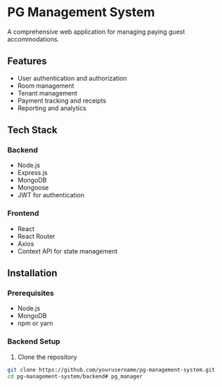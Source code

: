 # PG Management System

A comprehensive web application for managing paying guest accommodations.

## Features

- User authentication and authorization
- Room management
- Tenant management
- Payment tracking and receipts
- Reporting and analytics

## Tech Stack

### Backend
- Node.js
- Express.js
- MongoDB
- Mongoose
- JWT for authentication

### Frontend
- React
- React Router
- Axios
- Context API for state management

## Installation

### Prerequisites
- Node.js
- MongoDB
- npm or yarn

### Backend Setup

1. Clone the repository
```bash
git clone https://github.com/yourusername/pg-management-system.git
cd pg-management-system/backend#   p g _ m a n a g e r  
 